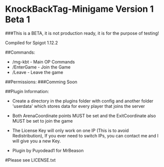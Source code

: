 # KnockBackTag-Minigame Version 1 Beta 1

###This is a BETA, it is not production ready, it is for the purpose of testing!

Compiled for Spigot 1.12.2

##Commands:
- /mg-kbt		- Main OP Commands
- /EnterGame	- Join the Game
- /Leave		- Leave the game

##Permissions:
###Comming Soon

##Plugin Information:
- Create a directory in the plugins folder with config and another folder 'userdata' which stores data for every player that joins the server
- Both ArenaCoordinate points MUST be set and the ExitCoordinate also MUST be set to join the game
- The License Key will only work on one IP (This is to avoid Redistribution), If you ever need to switch IPs, you can contact me and I will give you a new Key.

- Plugin by Puyodead1 for MrBeason

#Please see LICENSE.txt
